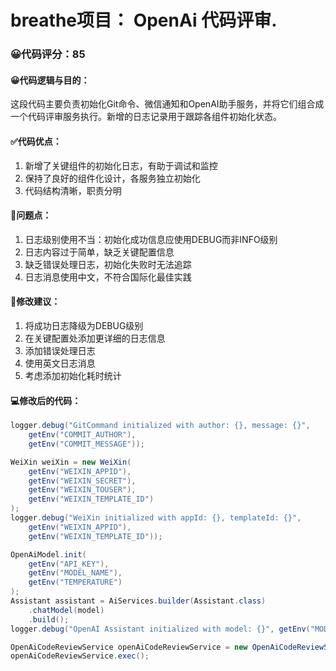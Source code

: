 # breathe项目： OpenAi 代码评审.
### 😀代码评分：85
#### 😀代码逻辑与目的：
这段代码主要负责初始化Git命令、微信通知和OpenAI助手服务，并将它们组合成一个代码评审服务执行。新增的日志记录用于跟踪各组件初始化状态。

#### ✅代码优点：
1. 新增了关键组件的初始化日志，有助于调试和监控
2. 保持了良好的组件化设计，各服务独立初始化
3. 代码结构清晰，职责分明

#### 🤔问题点：
1. 日志级别使用不当：初始化成功信息应使用DEBUG而非INFO级别
2. 日志内容过于简单，缺乏关键配置信息
3. 缺乏错误处理日志，初始化失败时无法追踪
4. 日志消息使用中文，不符合国际化最佳实践

#### 🎯修改建议：
1. 将成功日志降级为DEBUG级别
2. 在关键配置处添加更详细的日志信息
3. 添加错误处理日志
4. 使用英文日志消息
5. 考虑添加初始化耗时统计

#### 💻修改后的代码：
```java
logger.debug("GitCommand initialized with author: {}, message: {}", 
    getEnv("COMMIT_AUTHOR"), 
    getEnv("COMMIT_MESSAGE"));

WeiXin weiXin = new WeiXin(
    getEnv("WEIXIN_APPID"),
    getEnv("WEIXIN_SECRET"),
    getEnv("WEIXIN_TOUSER"),
    getEnv("WEIXIN_TEMPLATE_ID")
);
logger.debug("WeiXin initialized with appId: {}, templateId: {}", 
    getEnv("WEIXIN_APPID"), 
    getEnv("WEIXIN_TEMPLATE_ID"));

OpenAiModel.init(
    getEnv("API_KEY"),
    getEnv("MODEL_NAME"),
    getEnv("TEMPERATURE")
);
Assistant assistant = AiServices.builder(Assistant.class)
    .chatModel(model)
    .build();
logger.debug("OpenAI Assistant initialized with model: {}", getEnv("MODEL_NAME"));

OpenAiCodeReviewService openAiCodeReviewService = new OpenAiCodeReviewService(gitCommand, assistant, weiXin);
openAiCodeReviewService.exec();
```